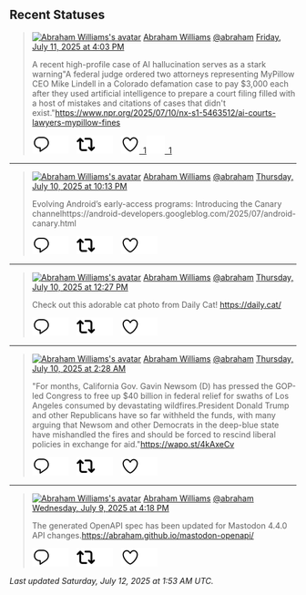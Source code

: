 ## Recent Statuses

> <a href="https://indieweb.social/@abraham"><img alt="Abraham Williams's avatar" src="https://cdn.masto.host/indiewebsocial/accounts/avatars/109/292/540/382/343/163/original/d00f2e03ce9c85b1.jpg" height="24" width="24" ></a> [Abraham Williams](https://indieweb.social/@abraham) [@abraham](https://indieweb.social/@abraham) [Friday, July 11, 2025 at 4:03 PM](https://indieweb.social/@abraham/114835442597266379)
>
> A recent high-profile case of AI hallucination serves as a stark warning&quot;A federal judge ordered two attorneys representing MyPillow CEO Mike Lindell in a Colorado defamation case to pay $3,000 each after they used artificial intelligence to prepare a court filing filled with a host of mistakes and citations of cases that didn&#39;t exist.&quot;https://www.npr.org/2025/07/10/nx-s1-5463512/ai-courts-lawyers-mypillow-fines
>
> [![Reply](./images/reply_light.svg#gh-light-mode-only "Reply")](https://indieweb.social/@abraham/114835442597266379#gh-light-mode-only)[![Reply](./images/reply.svg#gh-dark-mode-only "Reply")](https://indieweb.social/@abraham/114835442597266379#gh-dark-mode-only)&emsp;[![Boost](./images/retweet_light.svg#gh-light-mode-only "Boost")](https://indieweb.social/@abraham/114835442597266379#gh-light-mode-only)[![Boost](./images/retweet.svg#gh-dark-mode-only "Boost")](https://indieweb.social/@abraham/114835442597266379#gh-dark-mode-only)&emsp;[![Favorite](./images/like_light.svg#gh-light-mode-only "Favorite")&ensp;1](https://indieweb.social/@abraham/114835442597266379#gh-light-mode-only)[![Favorite](./images/like.svg#gh-dark-mode-only "Favorite")&ensp;1](https://indieweb.social/@abraham/114835442597266379#gh-dark-mode-only)


---

> <a href="https://indieweb.social/@abraham"><img alt="Abraham Williams's avatar" src="https://cdn.masto.host/indiewebsocial/accounts/avatars/109/292/540/382/343/163/original/d00f2e03ce9c85b1.jpg" height="24" width="24" ></a> [Abraham Williams](https://indieweb.social/@abraham) [@abraham](https://indieweb.social/@abraham) [Thursday, July 10, 2025 at 10:13 PM](https://indieweb.social/@abraham/114831235335607197)
>
> Evolving Android’s early-access programs: Introducing the Canary channelhttps://android-developers.googleblog.com/2025/07/android-canary.html
>
> [![Reply](./images/reply_light.svg#gh-light-mode-only "Reply")](https://indieweb.social/@abraham/114831235335607197#gh-light-mode-only)[![Reply](./images/reply.svg#gh-dark-mode-only "Reply")](https://indieweb.social/@abraham/114831235335607197#gh-dark-mode-only)&emsp;[![Boost](./images/retweet_light.svg#gh-light-mode-only "Boost")](https://indieweb.social/@abraham/114831235335607197#gh-light-mode-only)[![Boost](./images/retweet.svg#gh-dark-mode-only "Boost")](https://indieweb.social/@abraham/114831235335607197#gh-dark-mode-only)&emsp;[![Favorite](./images/like_light.svg#gh-light-mode-only "Favorite")](https://indieweb.social/@abraham/114831235335607197#gh-light-mode-only)[![Favorite](./images/like.svg#gh-dark-mode-only "Favorite")](https://indieweb.social/@abraham/114831235335607197#gh-dark-mode-only)


---

> <a href="https://indieweb.social/@abraham"><img alt="Abraham Williams's avatar" src="https://cdn.masto.host/indiewebsocial/accounts/avatars/109/292/540/382/343/163/original/d00f2e03ce9c85b1.jpg" height="24" width="24" ></a> [Abraham Williams](https://indieweb.social/@abraham) [@abraham](https://indieweb.social/@abraham) [Thursday, July 10, 2025 at 12:27 PM](https://indieweb.social/@abraham/114828930961318751)
>
> Check out this adorable cat photo from Daily Cat! https://daily.cat/
>
> [![Reply](./images/reply_light.svg#gh-light-mode-only "Reply")](https://indieweb.social/@abraham/114828930961318751#gh-light-mode-only)[![Reply](./images/reply.svg#gh-dark-mode-only "Reply")](https://indieweb.social/@abraham/114828930961318751#gh-dark-mode-only)&emsp;[![Boost](./images/retweet_light.svg#gh-light-mode-only "Boost")](https://indieweb.social/@abraham/114828930961318751#gh-light-mode-only)[![Boost](./images/retweet.svg#gh-dark-mode-only "Boost")](https://indieweb.social/@abraham/114828930961318751#gh-dark-mode-only)&emsp;[![Favorite](./images/like_light.svg#gh-light-mode-only "Favorite")](https://indieweb.social/@abraham/114828930961318751#gh-light-mode-only)[![Favorite](./images/like.svg#gh-dark-mode-only "Favorite")](https://indieweb.social/@abraham/114828930961318751#gh-dark-mode-only)


---

> <a href="https://indieweb.social/@abraham"><img alt="Abraham Williams's avatar" src="https://cdn.masto.host/indiewebsocial/accounts/avatars/109/292/540/382/343/163/original/d00f2e03ce9c85b1.jpg" height="24" width="24" ></a> [Abraham Williams](https://indieweb.social/@abraham) [@abraham](https://indieweb.social/@abraham) [Thursday, July 10, 2025 at 2:28 AM](https://indieweb.social/@abraham/114826575791302551)
>
> &quot;For months, California Gov. Gavin Newsom (D) has pressed the GOP-led Congress to free up $40 billion in federal relief for swaths of Los Angeles consumed by devastating wildfires.President Donald Trump and other Republicans have so far withheld the funds, with many arguing that Newsom and other Democrats in the deep-blue state have mishandled the fires and should be forced to rescind liberal policies in exchange for aid.&quot;https://wapo.st/4kAxeCv
>
> [![Reply](./images/reply_light.svg#gh-light-mode-only "Reply")](https://indieweb.social/@abraham/114826575791302551#gh-light-mode-only)[![Reply](./images/reply.svg#gh-dark-mode-only "Reply")](https://indieweb.social/@abraham/114826575791302551#gh-dark-mode-only)&emsp;[![Boost](./images/retweet_light.svg#gh-light-mode-only "Boost")](https://indieweb.social/@abraham/114826575791302551#gh-light-mode-only)[![Boost](./images/retweet.svg#gh-dark-mode-only "Boost")](https://indieweb.social/@abraham/114826575791302551#gh-dark-mode-only)&emsp;[![Favorite](./images/like_light.svg#gh-light-mode-only "Favorite")](https://indieweb.social/@abraham/114826575791302551#gh-light-mode-only)[![Favorite](./images/like.svg#gh-dark-mode-only "Favorite")](https://indieweb.social/@abraham/114826575791302551#gh-dark-mode-only)


---

> <a href="https://indieweb.social/@abraham"><img alt="Abraham Williams's avatar" src="https://cdn.masto.host/indiewebsocial/accounts/avatars/109/292/540/382/343/163/original/d00f2e03ce9c85b1.jpg" height="24" width="24" ></a> [Abraham Williams](https://indieweb.social/@abraham) [@abraham](https://indieweb.social/@abraham) [Wednesday, July 9, 2025 at 4:18 PM](https://indieweb.social/@abraham/114824179437155410)
>
> The generated OpenAPI spec has been updated for Mastodon 4.4.0 API changes.https://abraham.github.io/mastodon-openapi/
>
> [![Reply](./images/reply_light.svg#gh-light-mode-only "Reply")](https://indieweb.social/@abraham/114824179437155410#gh-light-mode-only)[![Reply](./images/reply.svg#gh-dark-mode-only "Reply")](https://indieweb.social/@abraham/114824179437155410#gh-dark-mode-only)&emsp;[![Boost](./images/retweet_light.svg#gh-light-mode-only "Boost")](https://indieweb.social/@abraham/114824179437155410#gh-light-mode-only)[![Boost](./images/retweet.svg#gh-dark-mode-only "Boost")](https://indieweb.social/@abraham/114824179437155410#gh-dark-mode-only)&emsp;[![Favorite](./images/like_light.svg#gh-light-mode-only "Favorite")](https://indieweb.social/@abraham/114824179437155410#gh-light-mode-only)[![Favorite](./images/like.svg#gh-dark-mode-only "Favorite")](https://indieweb.social/@abraham/114824179437155410#gh-dark-mode-only)


_Last updated Saturday, July 12, 2025 at 1:53 AM UTC._
